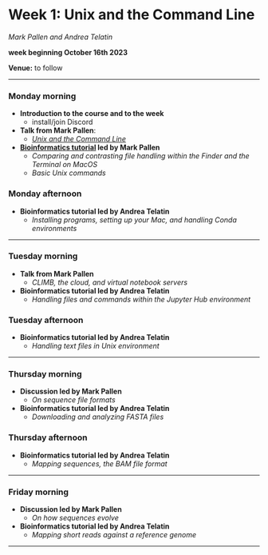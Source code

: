 # Week 1: Unix and the Command Line

_Mark Pallen and Andrea Telatin_

**week beginning October 16th 2023**

**Venue:** to follow

***

### Monday morning

- **Introduction to the course and to the week**
  -  install/join Discord
- **Talk from Mark Pallen**:
  -  [_Unix and the Command Line_](https://github.com/mmbdtp/mmbdtp.github.io/raw/gh-pages/githubio/2023_course/week_1/2023_Week1_Command_line_Unix.pptx)
- **[Bioinformatics tutorial](week_1_Monday_session_1.md) led by Mark Pallen**
  -  _Comparing and contrasting file handling within the Finder and the Terminal on MacOS_
  -  _Basic Unix commands_

### Monday afternoon

- **Bioinformatics tutorial led by Andrea Telatin**
  -  _Installing programs, setting up your Mac, and handling Conda environments_

***

### Tuesday morning

- **Talk from Mark Pallen**
  -  _CLIMB, the cloud, and virtual notebook servers_
- **Bioinformatics tutorial led by Andrea Telatin**
  -  _Handling files and commands within the Jupyter Hub environment_

### Tuesday afternoon

- **Bioinformatics tutorial led by Andrea Telatin**
  -  _Handling text files in Unix environment_

***

### Thursday morning

- **Discussion led by Mark Pallen**
  -  _On sequence file formats_
- **Bioinformatics tutorial led by Andrea Telatin**
  -  _Downloading and analyzing FASTA files_

### Thursday afternoon

- **Bioinformatics tutorial led by Andrea Telatin**
  -  _Mapping sequences, the BAM file format_

***

### Friday morning

- **Discussion led by Mark Pallen**
  -  _On how sequences evolve_
- **Bioinformatics tutorial led by Andrea Telatin**
  -  _Mapping short reads against a reference genome_

***

